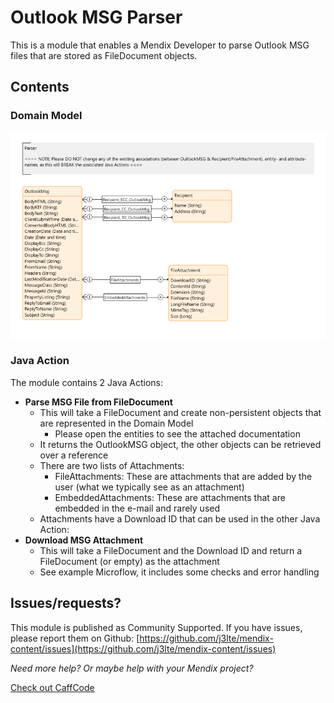 # Outlook MSG Parser

This is a module that enables a Mendix Developer to parse Outlook MSG files that are stored as FileDocument objects.

## Contents
### Domain Model

![Domain Model](/content/domain-model.png)

### Java Action

The module contains 2 Java Actions:

- **Parse MSG File from FileDocument**
  - This will take a FileDocument and create non-persistent objects that are represented in the Domain Model
    - Please open the entities to see the attached documentation
  - It returns the OutlookMSG object, the other objects can be retrieved over a reference
  - There are two lists of Attachments:
    - FileAttachments: These are attachments that are added by the user (what we typically see as an attachment)
    - EmbeddedAttachments: These are attachments that are embedded in the e-mail and rarely used
  - Attachments have a Download ID that can be used in the other Java Action:
- **Download MSG Attachment**
  - This will take a FileDocument and the Download ID and return a FileDocument (or empty) as the attachment
  - See example Microflow, it includes some checks and error handling

## Issues/requests?

This module is published as Community Supported. If you have issues, please report them on Github: [https://github.com/j3lte/mendix-content/issues](https://github.com/j3lte/mendix-content/issues)

_Need more help? Or maybe help with your Mendix project?_

[Check out CaffCode](https://caffcode.com)
